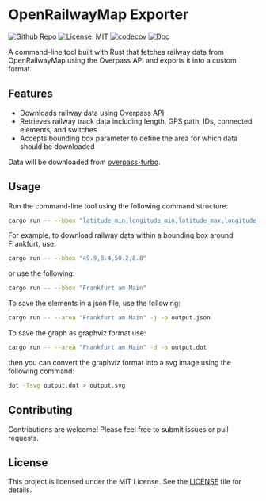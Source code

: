 # OpenRailwayMap Exporter

[![Github Repo](https://img.shields.io/badge/github-repo-green)](https://github.com/chriamue/openrailwaymap-exporter/)
[![License: MIT](https://img.shields.io/badge/License-MIT-yellow.svg)](https://opensource.org/licenses/MIT)
[![codecov](https://codecov.io/gh/chriamue/openrailwaymap-exporter/branch/main/graph/badge.svg?token=TFJ8UT9W1J)](https://codecov.io/gh/chriamue/openrailwaymap-exporter)
[![Doc](https://img.shields.io/badge/Docs-online-green.svg)](https://chriamue.github.io/openrailwaymap-exporter/openrailwaymap_exporter/)

A command-line tool built with Rust that fetches railway data from OpenRailwayMap using the Overpass API and exports it into a custom format.

## Features

- Downloads railway data using Overpass API
- Retrieves railway track data including length, GPS path, IDs, connected elements, and switches
- Accepts bounding box parameter to define the area for which data should be downloaded

Data will be downloaded from [overpass-turbo](https://overpass-turbo.eu/s/1ttN).

## Usage

Run the command-line tool using the following command structure:

```sh
cargo run -- --bbox "latitude_min,longitude_min,latitude_max,longitude_max"

```

For example, to download railway data within a bounding box around Frankfurt, use:

```sh
cargo run -- --bbox "49.9,8.4,50.2,8.8"
```

or use the following:

```sh
cargo run -- --bbox "Frankfurt am Main"
```

To save the elements in a json file, use the following:

```sh
cargo run -- --area "Frankfurt am Main" -j -o output.json
```

To save the graph as graphviz format use:

```sh
cargo run -- --area "Frankfurt am Main" -d -o output.dot
```

then you can convert the graphviz format into a svg image using the following command:

```sh
dot -Tsvg output.dot > output.svg
```

## Contributing

Contributions are welcome! Please feel free to submit issues or pull requests.

## License

This project is licensed under the MIT License. See the [LICENSE](LICENSE) file for details.
